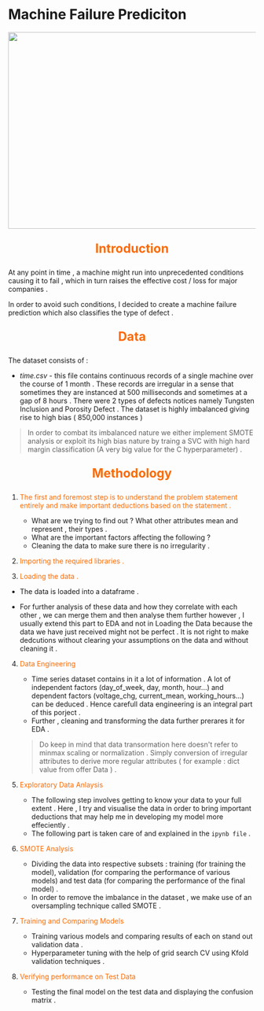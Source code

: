 # Machine Failure Prediciton

<img src="https://user-images.githubusercontent.com/90456255/212119220-29f38bfb-dec8-4326-9e06-3bbf9b2499e0.jpg" width="1600px" height="400px">

<p style="text-align: center;color:#FD6A02;font-size:25px;"><strong>Introduction</strong></p>

At any point in time , a machine might run into unprecedented conditions causing it to fail , which in turn raises the effective cost / loss for major companies .

In order to avoid such conditions, I decided to create a machine failure prediction which also classifies the type of defect .

<p style="text-align: center;color:#FD6A02;font-size:25px;"><strong>Data</strong></p>

The dataset consists of : 

- <em>time.csv</em> - this file contains continuous records of a single machine over the course of 1 month . These records are irregular in a sense that sometimes they are instanced at 500 milliseconds and sometimes at a gap of 8 hours . There were 2 types of defects notices namely Tungsten Inclusion and Porosity Defect . The dataset is highly imbalanced giving rise to high bias ( 850,000 instances ) 
 > In order to combat its imbalanced nature we either implement SMOTE analysis or exploit its high bias nature by traing a SVC with high hard margin classification (A very big value for the C hyperparameter) .
 
 <p style="text-align: center;color:#FD6A02;font-size:25px;"><strong>Methodology</strong></p>

1. <p style="color:#FD6A02">The first and foremost step is to understand the problem statement entirely and make important deductions based on the statement .</p>


	+ What are we trying to find out ? What other attributes mean and represent , their types .
  	+ What are the important factors affecting the following ?
 	+ Cleaning the data to make sure there is no irregularity . 
 
 
2. <p style="color:#FD6A02">Importing the required libraries .</p>

3. <p style="color:#FD6A02">Loading the data .</p>

+ The data is loaded into a dataframe .
 	
+ For further analysis of these data and how they correlate with each other , we can merge them and then analyse them further however , I usually extend this part to EDA and not in Loading the Data because the data we have just received might not be perfect . It is not right to make dedcutions without clearing your assumptions on the data and without cleaning it .



4. <p style="color:#FD6A02">Data Engineering</p>

	+ Time series dataset contains in it a lot of information . A lot of independent factors (day_of_week, day, month, hour...) and dependent factors (voltage_chg, current_mean, working_hours...) can be deduced . Hence carefull data engineering is an integral part of this porject .
	+ Further , cleaning and transforming the data further prerares it for EDA . 
 
   >  Do keep in mind that data transormation here doesn't refer to minmax scaling or normalization . Simply conversion of irregular attributes to derive more regular attributes ( for example : dict value from offer Data ) .


5. <p style="color:#FD6A02">Exploratory Data Anlaysis</p>

	+ The following step involves getting to know your data to your full extent . Here , I try and visualise the data in order to bring important deductions that may help me in developing my model more effeciently .
	+ The following part is taken care of and explained in the `ipynb file` .

6. <p style="color:#FD6A02">SMOTE Analysis</p>

	+ Dividing the data into respective subsets : training (for training the model), validation (for comparing the performance of various models) and test data (for comparing the performance of the final model) .
	+ In order to remove the imbalance in the dataset , we make use of an oversampling technique called SMOTE .

7. <p style="color:#FD6A02">Training and Comparing Models </p>

   + Training various models and comparing results of each on stand out validation data .
   + Hyperparameter tuning with the help of grid search CV using Kfold validation techniques .

8. <p style="color:#FD6A02">Verifying performance on Test Data </p>

   + Testing the final model on the test data and displaying the confusion matrix .

